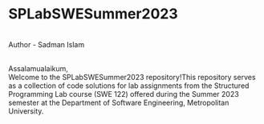 # SPLabSWESummer2023
<br>
Author - Sadman Islam
<br>
<br>

Assalamualaikum,<br>
Welcome to the SPLabSWESummer2023 repository!This repository serves as a collection of code solutions for lab assignments from the Structured Programming Lab course (SWE 122) offered during the Summer 2023 semester at the Department of Software Engineering, Metropolitan University.

